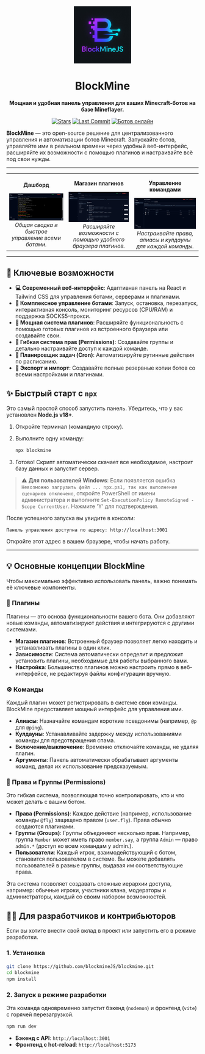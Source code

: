 <div align="center">
  <img src="https://raw.githubusercontent.com/blockmineJS/blockmine/main/image/logo.png" alt="BlockMine Logo" width="150">
  <h1>BlockMine</h1>
  <p>
    <strong>Мощная и удобная панель управления для ваших Minecraft-ботов на базе Mineflayer.</strong>
  </p>
  <p>
    <a href="https://github.com/blockmineJS/blockmine/stargazers"><img src="https://img.shields.io/github/stars/blockmineJS/blockmine?style=for-the-badge&logo=github" alt="Stars"></a>
    <a href="https://github.com/blockmineJS/blockmine/commits/main"><img src="https://img.shields.io/github/last-commit/blockmineJS/blockmine?style=for-the-badge&logo=git" alt="Last Commit"></a>
    <a href="http://185.65.200.184:3000/api/stats" target="_blank">
      <img src="https://img.shields.io/endpoint?url=https://blockmine-proxy.vercel.app/api/shield&style=for-the-badge&logo=minecraft&logoColor=white" alt="Ботов онлайн">
    </a>
  </p>
</div>

**BlockMine** — это open-source решение для централизованного управления и автоматизации ботов Minecraft. Запускайте ботов, управляйте ими в реальном времени через удобный веб-интерфейс, расширяйте их возможности с помощью плагинов и настраивайте всё под свои нужды.

---

<table align="center">
  <tr>
    <td align="center">
      <p><strong>Дашборд</strong></p>
      <img src="./image/1.png" alt="Скриншот дашборда" width="100%">
      <em>Общая сводка и быстрое управление всеми ботами.</em>
    </td>
    <td align="center">
      <p><strong>Магазин плагинов</strong></p>
      <img src="./image/2.png" alt="Скриншот магазина плагинов" width="100%">
      <em>Расширяйте возможности с помощью удобного браузера плагинов.</em>
    </td>
    <td align="center">
      <p><strong>Управление командами</strong></p>
      <img src="./image/3.png" alt="Скриншот страницы управления" width="100%">
      <em>Настраивайте права, алиасы и кулдауны для каждой команды.</em>
    </td>
  </tr>
</table>

---

## 🚀 Ключевые возможности

*   **💻 Современный веб-интерфейс**: Адаптивная панель на React и Tailwind CSS для управления ботами, серверами и плагинами.
*   **🤖 Комплексное управление ботами**: Запуск, остановка, перезапуск, интерактивная консоль, мониторинг ресурсов (CPU/RAM) и поддержка SOCKS5-прокси.
*   **🔌 Мощная система плагинов**: Расширяйте функциональность с помощью готовых плагинов из встроенного браузера или создавайте свои.
*   **🔐 Гибкая система прав (Permissions)**: Создавайте группы и детально настраивайте доступ к каждой команде.
*   **📅 Планировщик задач (Cron)**: Автоматизируйте рутинные действия по расписанию.
*   **🔄 Экспорт и импорт**: Создавайте полные резервные копии ботов со всеми настройками и плагинами.

## ✨ Быстрый старт с `npx`

Это самый простой способ запустить панель. Убедитесь, что у вас установлен **Node.js v18+**.

1.  Откройте терминал (командную строку).
2.  Выполните одну команду:

    ```bash
    npx blockmine
    ```
3.  Готово! Скрипт автоматически скачает все необходимое, настроит базу данных и запустит сервер.

> ⚠️ **Для пользователей Windows**: Если появляется ошибка `Невозможно загрузить файл ... npx.ps1, так как выполнение сценариев отключено`, откройте PowerShell от имени администратора и выполните `Set-ExecutionPolicy RemoteSigned -Scope CurrentUser`. Нажмите 'Y' для подтверждения.

После успешного запуска вы увидите в консоли:
```
Панель управления доступна по адресу: http://localhost:3001
```
Откройте этот адрес в вашем браузере, чтобы начать работу.

---

## 💡 Основные концепции BlockMine

Чтобы максимально эффективно использовать панель, важно понимать её ключевые компоненты.

### 🔌 Плагины
Плагины — это основа функциональности вашего бота. Они добавляют новые команды, автоматизируют действия и интегрируются с другими системами.

*   **Магазин плагинов**: Встроенный браузер позволяет легко находить и устанавливать плагины в один клик.
*   **Зависимости**: Система автоматически определит и предложит установить плагины, необходимые для работы выбранного вами.
*   **Настройка**: Большинство плагинов можно настроить прямо в веб-интерфейсе, не редактируя файлы конфигурации вручную.

### ⚙️ Команды
Каждый плагин может регистрировать в системе свои команды. BlockMine предоставляет мощный интерфейс для управления ими.

*   **Алиасы**: Назначайте командам короткие псевдонимы (например, `@p` для `@ping`).
*   **Кулдауны**: Устанавливайте задержку между использованиями команды для предотвращения спама.
*   **Включение/выключение**: Временно отключайте команды, не удаляя плагин.
*   **Аргументы**: Панель автоматически обрабатывает аргументы команд, делая их использование предсказуемым.

### 🔐 Права и Группы (Permissions)
Это гибкая система, позволяющая точно контролировать, кто и что может делать с вашим ботом.

*   **Права (Permissions)**: Каждое действие (например, использование команды `@fly`) защищено правом (`user.fly`). Права обычно создаются плагинами.
*   **Группы (Groups)**: Группы объединяют несколько прав. Например, группа `Member` может иметь право `member.say`, а группа `Admin` — право `admin.*` (доступ ко всем командам у admin.).
*   **Пользователи**: Каждый игрок, взаимодействующий с ботом, становится пользователем в системе. Вы можете добавлять пользователей в разные группы, выдавая им соответствующие права.

Эта система позволяет создавать сложные иерархии доступа, например: обычные игроки, участники клана, модераторы и администраторы, каждый со своим набором возможностей.

## 🧑‍💻 Для разработчиков и контрибьюторов

Если вы хотите внести свой вклад в проект или запустить его в режиме разработки.

### 1. Установка

```bash
git clone https://github.com/blockmineJS/blockmine.git
cd blockmine
npm install
```

### 2. Запуск в режиме разработки

Эта команда одновременно запустит бэкенд (`nodemon`) и фронтенд (`vite`) с горячей перезагрузкой.

```bash
npm run dev
```

*   **Бэкенд с API**: `http://localhost:3001`
*   **Фронтенд с hot-reload**: `http://localhost:5173`
